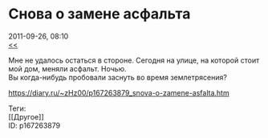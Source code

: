Снова о замене асфальта
========================

   
 2011-09-26, 08:10   
   [<<](О%20замене%20асфальта)    
   
 Мне не удалось остаться в стороне. Сегодня на улице, на которой стоит мой дом, меняли асфальт. Ночью.   
 Вы когда-нибудь пробовали заснуть во время землетрясения?   
    
 <https://diary.ru/~zHz00/p167263879_snova-o-zamene-asfalta.htm>   
   
 Теги:   
 [[Другое]]   
 ID: p167263879